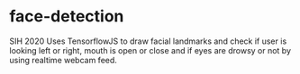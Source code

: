 # face-detection
SIH 2020
Uses TensorflowJS to draw facial landmarks and check if user is looking left or right, mouth is open or close and if eyes are drowsy or not by using realtime webcam feed.
